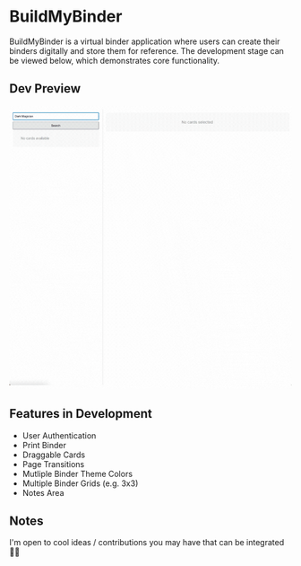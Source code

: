 # BuildMyBinder

BuildMyBinder is a virtual binder application where users can create their binders digitally and store them for reference. The development stage can be viewed below, which demonstrates core functionality.

## Dev Preview

![Build My Binder Preview](https://github.com/fabio-miguel/build-my-binder/raw/main/public/build-my-binder-reel.gif)

## Features in Development

- User Authentication
- Print Binder
- Draggable Cards
- Page Transitions
- Mutliple Binder Theme Colors
- Multiple Binder Grids (e.g. 3x3)
- Notes Area

## Notes

I'm open to cool ideas / contributions you may have that can be integrated 👍🏻
